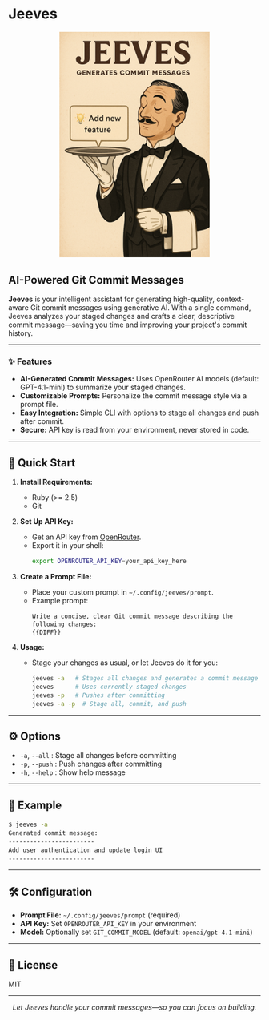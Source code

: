 # Jeeves

<p align="center">
  <img src="img/jeeves.png" alt="Jeeves Logo" width="300"/>
</p>

## AI-Powered Git Commit Messages

**Jeeves** is your intelligent assistant for generating high-quality, context-aware Git commit messages using generative AI. With a single command, Jeeves analyzes your staged changes and crafts a clear, descriptive commit message—saving you time and improving your project's commit history.

---

### ✨ Features
- **AI-Generated Commit Messages:** Uses OpenRouter AI models (default: GPT-4.1-mini) to summarize your staged changes.
- **Customizable Prompts:** Personalize the commit message style via a prompt file.
- **Easy Integration:** Simple CLI with options to stage all changes and push after commit.
- **Secure:** API key is read from your environment, never stored in code.

---

## 🚀 Quick Start

1. **Install Requirements:**
   - Ruby (>= 2.5)
   - Git

2. **Set Up API Key:**
   - Get an API key from [OpenRouter](https://openrouter.ai/).
   - Export it in your shell:
     ```sh
     export OPENROUTER_API_KEY=your_api_key_here
     ```

3. **Create a Prompt File:**
   - Place your custom prompt in `~/.config/jeeves/prompt`.
   - Example prompt:
     ```
     Write a concise, clear Git commit message describing the following changes:
     {{DIFF}}
     ```

4. **Usage:**
   - Stage your changes as usual, or let Jeeves do it for you:
     ```sh
     jeeves -a   # Stages all changes and generates a commit message
     jeeves      # Uses currently staged changes
     jeeves -p   # Pushes after committing
     jeeves -a -p  # Stage all, commit, and push
     ```

---

## ⚙️ Options

- `-a`, `--all`   : Stage all changes before committing
- `-p`, `--push`  : Push changes after committing
- `-h`, `--help`  : Show help message

---

## 📝 Example

```sh
$ jeeves -a
Generated commit message:
------------------------
Add user authentication and update login UI
------------------------
```

---

## 🛠️ Configuration
- **Prompt File:** `~/.config/jeeves/prompt` (required)
- **API Key:** Set `OPENROUTER_API_KEY` in your environment
- **Model:** Optionally set `GIT_COMMIT_MODEL` (default: `openai/gpt-4.1-mini`)

---

## 📄 License
MIT

---

<p align="center">
  <em>Let Jeeves handle your commit messages—so you can focus on building.</em>
</p>
